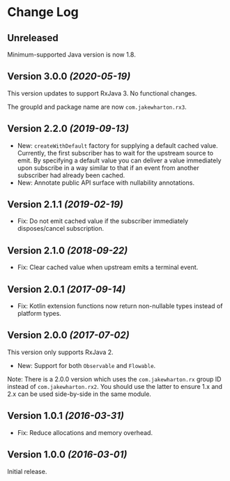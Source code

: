 # Change Log

## Unreleased

Minimum-supported Java version is now 1.8.


## Version 3.0.0 *(2020-05-19)*

This version updates to support RxJava 3. No functional changes.

The groupId and package name are now `com.jakewharton.rx3`.


## Version 2.2.0 *(2019-09-13)*

 * New: `createWithDefault` factory for supplying a default cached value. Currently, the first
   subscriber has to wait for the upstream source to emit. By specifying a default value you can
   deliver a value immediately upon subscribe in a way similar to that if an event from another
   subscriber had already been cached.
 * New: Annotate public API surface with nullability annotations.


## Version 2.1.1 *(2019-02-19)*

 * Fix: Do not emit cached value if the subscriber immediately disposes/cancel subscription.


## Version 2.1.0 *(2018-09-22)*

 * Fix: Clear cached value when upstream emits a terminal event.


## Version 2.0.1 *(2017-09-14)*

 * Fix: Kotlin extension functions now return non-nullable types instead of platform types.


## Version 2.0.0 *(2017-07-02)*

This version only supports RxJava 2.

 * New: Support for both `Observable` and `Flowable`.

Note: There is a 2.0.0 version which uses the `com.jakewharton.rx` group ID instead of `com.jakewharton.rx2`.
You should use the latter to ensure 1.x and 2.x can be used side-by-side in the same module.


## Version 1.0.1 *(2016-03-31)*

 * Fix: Reduce allocations and memory overhead.


## Version 1.0.0 *(2016-03-01)*

Initial release.
